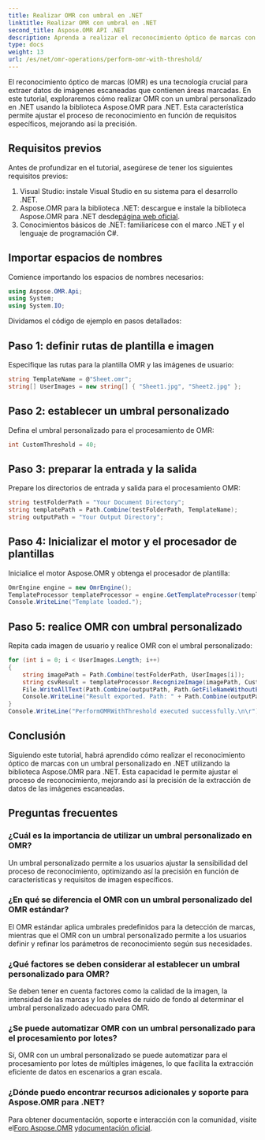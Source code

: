 ```yaml
---
title: Realizar OMR con umbral en .NET
linktitle: Realizar OMR con umbral en .NET
second_title: Aspose.OMR API .NET
description: Aprenda a realizar el reconocimiento óptico de marcas con un umbral personalizado en .NET usando Aspose.OMR para .NET. ¡Mejore la precisión de los datos de las imágenes escaneadas!
type: docs
weight: 13
url: /es/net/omr-operations/perform-omr-with-threshold/
---
```

El reconocimiento óptico de marcas (OMR) es una tecnología crucial para extraer datos de imágenes escaneadas que contienen áreas marcadas. En este tutorial, exploraremos cómo realizar OMR con un umbral personalizado en .NET usando la biblioteca Aspose.OMR para .NET. Esta característica permite ajustar el proceso de reconocimiento en función de requisitos específicos, mejorando así la precisión.
## Requisitos previos
Antes de profundizar en el tutorial, asegúrese de tener los siguientes requisitos previos:
1. Visual Studio: instale Visual Studio en su sistema para el desarrollo .NET.
2.  Aspose.OMR para la biblioteca .NET: descargue e instale la biblioteca Aspose.OMR para .NET desde[página web oficial](https://releases.aspose.com/omr/net/).
3. Conocimientos básicos de .NET: familiarícese con el marco .NET y el lenguaje de programación C#.
## Importar espacios de nombres
Comience importando los espacios de nombres necesarios:
```csharp
using Aspose.OMR.Api;
using System;
using System.IO;
```
Dividamos el código de ejemplo en pasos detallados:
## Paso 1: definir rutas de plantilla e imagen
Especifique las rutas para la plantilla OMR y las imágenes de usuario:
```csharp
string TemplateName = @"Sheet.omr";
string[] UserImages = new string[] { "Sheet1.jpg", "Sheet2.jpg" };
```
## Paso 2: establecer un umbral personalizado
Defina el umbral personalizado para el procesamiento de OMR:
```csharp
int CustomThreshold = 40;
```
## Paso 3: preparar la entrada y la salida
Prepare los directorios de entrada y salida para el procesamiento OMR:
```csharp
string testFolderPath = "Your Document Directory";
string templatePath = Path.Combine(testFolderPath, TemplateName);
string outputPath = "Your Output Directory";
```
## Paso 4: Inicializar el motor y el procesador de plantillas
Inicialice el motor Aspose.OMR y obtenga el procesador de plantilla:
```csharp
OmrEngine engine = new OmrEngine();
TemplateProcessor templateProcessor = engine.GetTemplateProcessor(templatePath);
Console.WriteLine("Template loaded.");
```
## Paso 5: realice OMR con umbral personalizado
Repita cada imagen de usuario y realice OMR con el umbral personalizado:
```csharp
for (int i = 0; i < UserImages.Length; i++)
{
    string imagePath = Path.Combine(testFolderPath, UserImages[i]);
    string csvResult = templateProcessor.RecognizeImage(imagePath, CustomThreshold).GetCsv();
    File.WriteAllText(Path.Combine(outputPath, Path.GetFileNameWithoutExtension(UserImages[i]) + "_Threshold.csv"), csvResult);
    Console.WriteLine("Result exported. Path: " + Path.Combine(outputPath, Path.GetFileNameWithoutExtension(UserImages[i]) + "_Threshold.csv"));
}
Console.WriteLine("PerformOMRWithThreshold executed successfully.\n\r");
```
## Conclusión
Siguiendo este tutorial, habrá aprendido cómo realizar el reconocimiento óptico de marcas con un umbral personalizado en .NET utilizando la biblioteca Aspose.OMR para .NET. Esta capacidad le permite ajustar el proceso de reconocimiento, mejorando así la precisión de la extracción de datos de las imágenes escaneadas.
## Preguntas frecuentes
### ¿Cuál es la importancia de utilizar un umbral personalizado en OMR?
Un umbral personalizado permite a los usuarios ajustar la sensibilidad del proceso de reconocimiento, optimizando así la precisión en función de características y requisitos de imagen específicos.
### ¿En qué se diferencia el OMR con un umbral personalizado del OMR estándar?
El OMR estándar aplica umbrales predefinidos para la detección de marcas, mientras que el OMR con un umbral personalizado permite a los usuarios definir y refinar los parámetros de reconocimiento según sus necesidades.
### ¿Qué factores se deben considerar al establecer un umbral personalizado para OMR?
Se deben tener en cuenta factores como la calidad de la imagen, la intensidad de las marcas y los niveles de ruido de fondo al determinar el umbral personalizado adecuado para OMR.
### ¿Se puede automatizar OMR con un umbral personalizado para el procesamiento por lotes?
Sí, OMR con un umbral personalizado se puede automatizar para el procesamiento por lotes de múltiples imágenes, lo que facilita la extracción eficiente de datos en escenarios a gran escala.
### ¿Dónde puedo encontrar recursos adicionales y soporte para Aspose.OMR para .NET?
 Para obtener documentación, soporte e interacción con la comunidad, visite el[Foro Aspose.OMR](https://forum.aspose.com/c/omr/38) y[documentación oficial](https://reference.aspose.com/omr/net/).